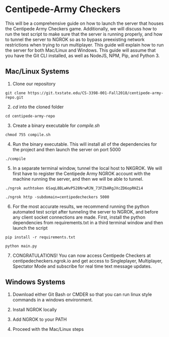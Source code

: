 # Centipede-Army Checkers
 This will be a comprehensive guide on how to launch the server that houses the Centipede Army Checkers game. Additionally, we will discuss how to run the test script to make sure that the server is running properly, and how to tunnel the server to NGROK so as to bypass preexisting network restrictions when trying to run multiplayer. This guide will explain how to run the server for both Mac/Linux and Windows. This guide  will assume that you have the Git CLI installed, as well as NodeJS, NPM, Pip, and Python 3. 

## Mac/Linux Systems

1. Clone our repository

`git clone https://git.txstate.edu/CS-3398-001-Fall2018/centipede-army-repo.git`

2. *cd* into the cloned folder

`cd centipede-army-repo`

3. Create a binary executable for *compile.sh*

`chmod 755 compile.sh`

4. Run the binary executable. This will install all of the dependencies for the project and then launch the server on port 5000

`./compile`

5. In a separate terminal window, tunnel the local host to NKGROK. We will first have to register the Centipede Army NGROK account with the machine running the server, and then we will be able to tunnel. 

`./ngrok authtoken 6SaqL8BLwHvP528NrwRJN_73FZbARgJXcZD6opRHZi4`

`./ngrok http -subdomain=centipedecheckers 5000`

6. For the most accurate results, we recommend running the python automated test script after tunneling the server to NGROK, and before any client socket connections are made. First, install the python dependencies from requirements.txt in a third terminal window and then launch the script

`pip install -r requirements.txt`

`python main.py`

7. CONGRATULATIONS! You can now access Centipede Checkers at centipedecheckers.ngrok.io and get access to Singleplayer, Multiplayer, Spectator Mode and subscribe for real time text message updates. 

## Windows Systems

1. Download either Git Bash or CMDER so that you can run linux style commands in a windows environment. 

2. Install NGROK locally

3. Add NGROK to your PATH

4. Proceed with the Mac/Linux steps
